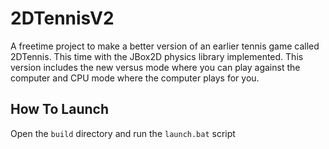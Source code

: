 # 2DTennisV2

A freetime project to make a better version of an earlier tennis game called 2DTennis. This time with the JBox2D physics library implemented. This version includes the new versus mode where you can play against the computer and CPU mode where the computer plays for you.

## How To Launch
Open the `build` directory and run the `launch.bat` script
